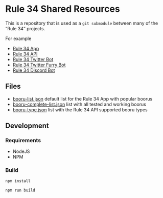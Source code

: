 # Rule 34 Shared Resources

This is a repository that is used as a `git submodule` between many of the “Rule 34” projects.

For example

- [Rule 34 App](https://redirect.r34.app/github)
- [Rule 34 API](https://redirect.r34.app/github/api)
- [Rule 34 Twitter Bot](https://redirect.r34.app/twitter/bot)
- [Rule 34 Twitter Furry Bot](https://redirect.r34.app/twitter/furbot)
- [Rule 34 Discord Bot](https://redirect.r34.app/discord)

## Files

- [booru-list.json](src/default-booru-list.json) default list for the Rule 34 App with popular boorus
- [booru-complete-list.json](src/supported-booru-list.json) list with all tested and working boorus
- [booru-type.json](src/booru-type-list.json) list with the Rule 34 API supported booru types

## Development

### Requirements

- NodeJS
- NPM

### Build

```sh
npm install

npm run build
```
